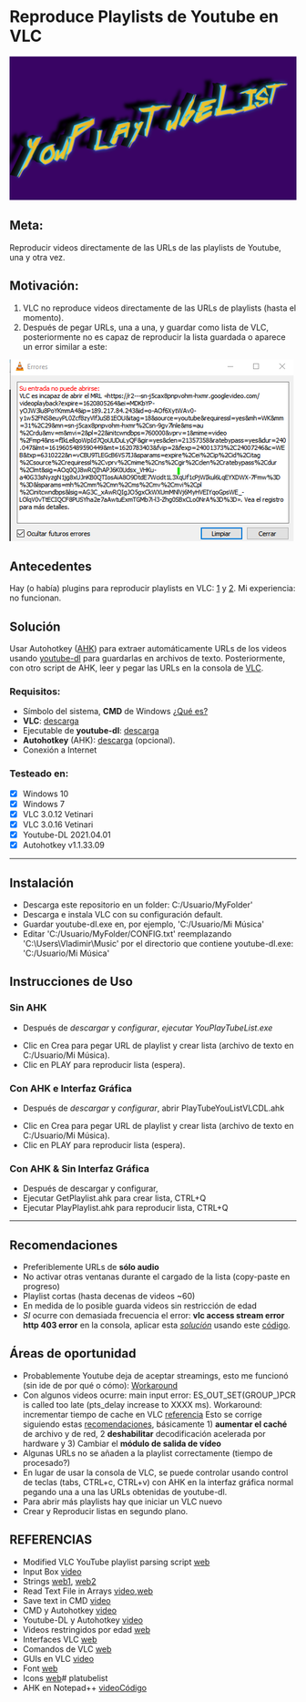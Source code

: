 # **Reproduce Playlists de Youtube en VLC**

![YouPlayTubeList](/Figs/Logo.png "YouPlayTubeList")

## **Meta:**
Reproducir videos directamente de las URLs de las playlists de Youtube, una y otra vez.

## **Motivación:**
1. VLC no reproduce videos directamente de las URLs de playlists (hasta el momento).
2. Después de pegar URLs, una a una, y guardar como lista de VLC, posteriormente no es capaz de reproducir la lista guardada o aparece un error similar a este:

![Error](/Figs/Error.png "Error")

## **Antecedentes**

Hay (o había) plugins para reproducir playlists en  VLC: [1](https://www.maketecheasier.com/play-youtube-playlist-vlc/) y [2](https://gist.github.com/bastibeckr/16f57b6bdecf27b772d6433b2090bf61). Mi experiencia: no funcionan.

## **Solución**
Usar Autohotkey ([AHK](https://www.autohotkey.com/)) para extraer automáticamente URLs de los videos usando [youtube-dl](http://ytdl-org.github.io/youtube-dl/) para guardarlas en archivos de texto. 
Posteriormente, con otro script de AHK, leer y pegar las URLs en la consola de [VLC](https://www.videolan.org/).

### Requisitos:
- Símbolo del sistema, **CMD** de Windows  [¿Qué es?](https://en.wikipedia.org/wiki/Cmd.exe)
- **VLC**: [descarga](https://www.videolan.org/vlc/download-windows.html)
- Ejecutable de **youtube-dl**: [descarga](http://ytdl-org.github.io/youtube-dl/download.html)
- **Autohotkey** (AHK): [descarga](https://www.autohotkey.com/download/) (opcional).
- Conexión a Internet

### Testeado en:
- [x] Windows 10
- [x] Windows 7
- [x] VLC 3.0.12 Vetinari
- [x] VLC 3.0.16 Vetinari
- [x] Youtube-DL 2021.04.01
- [x] Autohotkey v1.1.33.09

---

## Instalación
* Descarga este repositorio en un folder: C:/Usuario/MyFolder'
* Descarga e instala VLC con su configuración default.
* Guardar youtube-dl.exe en, por ejemplo, 'C:/Usuario/Mi Música'
* Editar 'C:/Usuario/MyFolder/CONFIG.txt' reemplazando 'C:\Users\Vladimir\Music\' por el directorio que contiene youtube-dl.exe: 'C:/Usuario/Mi Música'

## Instrucciones de Uso

### Sin AHK

* Después de *descargar* y *configurar*, *ejecutar* *YouPlayTubeList.exe*
- Clic en Crea para pegar URL de playlist y crear lista (archivo de texto en C:/Usuario/Mi Música).
- Clic en PLAY para reproducir lista (espera).

### Con AHK e Interfaz Gráfica

* Después de *descargar* y *configurar*, abrir PlayTubeYouListVLCDL.ahk
- Clic en Crea para pegar URL de playlist y crear lista (archivo de texto en C:/Usuario/Mi Música).
- Clic en PLAY para reproducir lista (espera).

### Con AHK & Sin Interfaz Gráfica

* Después de descargar y configurar, 
* Ejecutar GetPlaylist.ahk para crear lista, CTRL+Q
* Ejecutar PlayPlaylist.ahk para reproducir lista, CTRL+Q

---

## Recomendaciones

* Preferiblemente URLs de **sólo audio**
* No activar otras ventanas durante el cargado de la lista (copy-paste en progreso)
* Playlist cortas (hasta decenas de videos ~60)
* En medida de lo posible guarda videos sin restricción de edad 
* *SI* ocurre con demasiada frecuencia el error: **vlc access stream error http 403 error** en la consola, aplicar esta [*solución*](https://youtu.be/jg4Og5ra_F0) usando este [código](https://github.com/videolan/vlc/blob/7aa19c4f29f47ff941542c9e06e181df13c213dc/share/lua/playlist/youtube.lua).
## Áreas de oportunidad

* Probablemente Youtube deja de aceptar streamings, esto me funcionó (sin ide de por qué o cómo): [Workaround](https://gist.github.com/p3g4asus/597050997e01f8fd1fcf473fe6545a4f)
* Con algunos videos ocurre: main input error: ES_OUT_SET(GROUP_)PCR is called too late (pts_delay increase to XXXX ms). Workaround: incrementar tiempo de cache en VLC [referencia](https://www.reddit.com/r/linux/comments/20gun9/can_anyone_help_me_set_a_fixed_buffer_on_vlcs/)
  Esto se corrige siguiendo estas [recomendaciones](https://www.softzone.es/noticias/open-source/ajustes-mejorar-reproduccion-video-vlc/), básicamente 1) **aumentar el caché**  de archivo y de red, 2 **deshabilitar** decodificación acelerada por hardware y 3) Cambiar el **módulo de salida de vídeo**
* Algunas URLs no se añaden a la playlist correctamente (tiempo de procesado?)
* En lugar de usar la consola de VLC, se puede controlar usando control de teclas (tabs, CTRL+c, CTRL+v) con AHK en la interfaz gráfica normal pegando una a una las URLs obtenidas de youtube-dl.
* Para abrir más playlists hay que iniciar un VLC nuevo
* Crear y Reproducir listas en segundo plano.

## REFERENCIAS

* Modified VLC YouTube playlist parsing script [web](https://gist.github.com/p3g4asus/597050997e01f8fd1fcf473fe6545a4f.js)
* Input Box [video](https://www.youtube.com/watch?v=S_VIpylSleU)
* Strings [web1](https://www.autohotkey.com/boards/viewtopic.php?t=76052), [web2](https://www.autohotkey.com/boards/viewtopic.php?style=19&t=87441&p=384623)
* Read Text File in Arrays [video](https://www.youtube.com/watch?v=NtO91mr9a5o),[web](https://www.autohotkey.com/boards/viewtopic.php?t=51025)
* Save text in CMD [video](https://www.youtube.com/watch?v=1zZ88P5ppDE)
* CMD y Autohotkey [video](https://www.youtube.com/watch?v=WTJHwEl1Wk8&t=43s)
* Youtube-DL y Autohotkey [video](https://www.youtube.com/watch?v=8q2BFjhP9OA)
* Videos restringidos por edad [web](https://github.com/blackjack4494/yt-dlc/issues/7)
* Interfaces VLC [web](https://wiki.videolan.org/Interfaces/)
* Comandos de VLC [web](https://wiki.videolan.org/VLC_command-line_help/)
* GUIs en VLC [video](https://www.youtube.com/watch?v=smcfM3bdB8I)
* Font [web](https://en.fonttextup.com/cyberpunk-font-generator.html)
* Icons [web](http://www.xiconeditor.com/)# platubelist
* AHK en Notepad++ [video](https://www.youtube.com/watch?v=CsP8-Sc0J4o)[Código](https://stackoverflow.com/questions/45466733/autohotkey-syntax-highlighting-in-notepad)